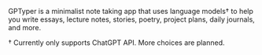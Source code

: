 GPTyper is a minimalist note taking app that uses language models† to help you write essays, lecture notes, stories, poetry, project plans, daily journals, and more.

† Currently only supports ChatGPT API. More choices are planned.
